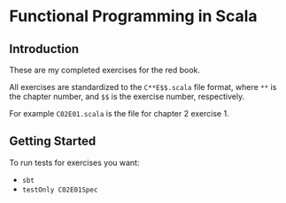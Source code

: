 # Functional Programming in Scala

## Introduction

These are my completed exercises for the red book.

All exercises are standardized to the `C**E$$.scala` file format, where `**` is the chapter number, and `$$` is the exercise number, respectively.

For example `C02E01.scala` is the file for chapter 2 exercise 1.

## Getting Started

To run tests for exercises you want:

- `sbt`
- `testOnly C02E01Spec`
